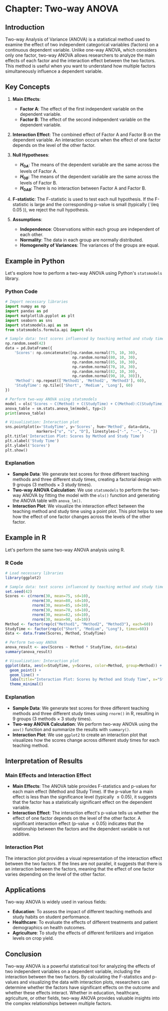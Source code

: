 # Chapter: Two-way ANOVA

## Introduction

Two-way Analysis of Variance (ANOVA) is a statistical method used to examine the effect of two independent categorical variables (factors) on a continuous dependent variable. Unlike one-way ANOVA, which considers only one factor, two-way ANOVA allows researchers to analyze the main effects of each factor and the interaction effect between the two factors. This method is useful when you want to understand how multiple factors simultaneously influence a dependent variable.

## Key Concepts

1. **Main Effects**:
   - **Factor A**: The effect of the first independent variable on the dependent variable.
   - **Factor B**: The effect of the second independent variable on the dependent variable.

2. **Interaction Effect**: The combined effect of Factor A and Factor B on the dependent variable. An interaction occurs when the effect of one factor depends on the level of the other factor.

3. **Null Hypotheses**:
   - **$H_{0A}$**: The means of the dependent variable are the same across the levels of Factor A.
   - **$H_{0B}$**: The means of the dependent variable are the same across the levels of Factor B.
   - **$H_{0AB}$**: There is no interaction between Factor A and Factor B.

4. **F-statistic**: The F-statistic is used to test each null hypothesis. If the F-statistic is large and the corresponding p-value is small (typically \( \leq 0.05 \)), we reject the null hypothesis.

5. **Assumptions**:
   - **Independence**: Observations within each group are independent of each other.
   - **Normality**: The data in each group are normally distributed.
   - **Homogeneity of Variances**: The variances of the groups are equal.

## Example in Python

Let's explore how to perform a two-way ANOVA using Python's `statsmodels` library.

### Python Code

```python
# Import necessary libraries
import numpy as np
import pandas as pd
import matplotlib.pyplot as plt
import seaborn as sns
import statsmodels.api as sm
from statsmodels.formula.api import ols

# Sample data: test scores influenced by teaching method and study time
np.random.seed(42)
data = pd.DataFrame({
    'Scores': np.concatenate([np.random.normal(75, 10, 30),
                              np.random.normal(80, 10, 30),
                              np.random.normal(85, 10, 30),
                              np.random.normal(70, 10, 30),
                              np.random.normal(82, 10, 30),
                              np.random.normal(90, 10, 30)]),
    'Method': np.repeat(['Method1', 'Method2', 'Method3'], 60),
    'StudyTime': np.tile(['Short', 'Medium', 'Long'], 60)
})

# Perform two-way ANOVA using statsmodels
model = ols('Scores ~ C(Method) + C(StudyTime) + C(Method):C(StudyTime)', data=data).fit()
anova_table = sm.stats.anova_lm(model, typ=2)
print(anova_table)

# Visualization: Interaction plot
sns.pointplot(x='StudyTime', y='Scores', hue='Method', data=data,
              markers=["o", "s", "D"], linestyles=["-", "--", "-."])
plt.title('Interaction Plot: Scores by Method and Study Time')
plt.xlabel('Study Time')
plt.ylabel('Scores')
plt.show()
```

### Explanation

- **Sample Data**: We generate test scores for three different teaching methods and three different study times, creating a factorial design with 9 groups (3 methods × 3 study times).
- **Two-way ANOVA Calculation**: We use `statsmodels` to perform the two-way ANOVA by fitting the model with the `ols()` function and generating the ANOVA table with `anova_lm()`.
- **Interaction Plot**: We visualize the interaction effect between the teaching method and study time using a point plot. This plot helps to see how the effect of one factor changes across the levels of the other factor.

## Example in R

Let's perform the same two-way ANOVA analysis using R.

### R Code

```r
# Load necessary libraries
library(ggplot2)

# Sample data: test scores influenced by teaching method and study time
set.seed(42)
Scores <- c(rnorm(30, mean=75, sd=10),
            rnorm(30, mean=80, sd=10),
            rnorm(30, mean=85, sd=10),
            rnorm(30, mean=70, sd=10),
            rnorm(30, mean=82, sd=10),
            rnorm(30, mean=90, sd=10))
Method <- factor(rep(c("Method1", "Method2", "Method3"), each=60))
StudyTime <- factor(rep(c("Short", "Medium", "Long"), times=60))
data <- data.frame(Scores, Method, StudyTime)

# Perform two-way ANOVA
anova_result <- aov(Scores ~ Method * StudyTime, data=data)
summary(anova_result)

# Visualization: Interaction plot
ggplot(data, aes(x=StudyTime, y=Scores, color=Method, group=Method)) +
  geom_point() +
  geom_line() +
  labs(title="Interaction Plot: Scores by Method and Study Time", x="Study Time", y="Scores") +
  theme_minimal()
```

### Explanation

- **Sample Data**: We generate test scores for three different teaching methods and three different study times using `rnorm()` in R, resulting in 9 groups (3 methods × 3 study times).
- **Two-way ANOVA Calculation**: We perform two-way ANOVA using the `aov()` function and summarize the results with `summary()`.
- **Interaction Plot**: We use `ggplot2` to create an interaction plot that visualizes how the scores change across different study times for each teaching method.

## Interpretation of Results

### Main Effects and Interaction Effect

- **Main Effects**: The ANOVA table provides F-statistics and p-values for each main effect (Method and Study Time). If the p-value for a main effect is less than the significance level (typically $\leq 0.05$), it suggests that the factor has a statistically significant effect on the dependent variable.
- **Interaction Effect**: The interaction effect's p-value tells us whether the effect of one factor depends on the level of the other factor. A significant interaction effect (p-value $\leq 0.05$) indicates that the relationship between the factors and the dependent variable is not additive.

### Interaction Plot

The interaction plot provides a visual representation of the interaction effect between the two factors. If the lines are not parallel, it suggests that there is an interaction between the factors, meaning that the effect of one factor varies depending on the level of the other factor.

## Applications

Two-way ANOVA is widely used in various fields:

- **Education**: To assess the impact of different teaching methods and study habits on student performance.
- **Healthcare**: To evaluate the effects of different treatments and patient demographics on health outcomes.
- **Agriculture**: To study the effects of different fertilizers and irrigation levels on crop yield.

## Conclusion

Two-way ANOVA is a powerful statistical tool for analyzing the effects of two independent variables on a dependent variable, including the interaction between the two factors. By calculating the F-statistics and p-values and visualizing the data with interaction plots, researchers can determine whether the factors have significant effects on the outcome and whether these effects interact. Whether in education, healthcare, agriculture, or other fields, two-way ANOVA provides valuable insights into the complex relationships between multiple factors.

